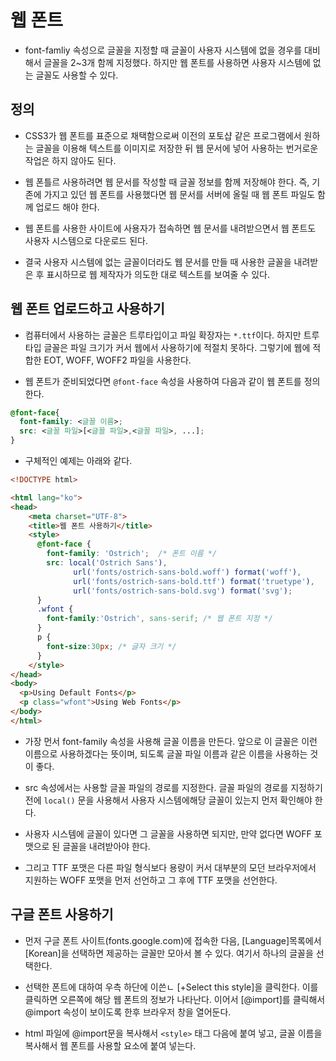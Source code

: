 # 웹 폰트

* font-famliy 속성으로 글꼴을 지정할 때 글꼴이 사용자 시스템에 없을 경우를 대비해서 글꼴을 2~3개 함께 지정했다. 하지만 웹 폰트를 사용하면 사용자 시스템에 없는 글꼴도 사용할 수 있다.

## 정의

*  CSS3가 웹 폰트를 표준으로 채택함으로써 이전의 포토샵 같은 프로그램에서 원하는 글꼴을 이용해 텍스트를 이미지로 저장한 뒤 웹 문서에 넣어 사용하는 번거로운 작업은 하지 않아도 된다.

* 웹 폰틀르 사용하려면 웹 문서를 작성할 때 글꼴 정보를 함께 저장해야 한다. 즉, 기존에 가지고 있던 웹 폰트를 사용했다면 웹 문서를 서버에 올릴 때 웹 폰트 파일도 함께 업로드 해야 한다.

* 웹 폰트를 사용한 사이트에 사용자가 접속하면 웹 문서를 내려받으면서 웹 폰트도 사용자 시스템으로 다운로드 된다.

* 결국 사용자 시스템에 없는 글꼴이더라도 웹 문서를 만들 때 사용한 글꼴을 내려받은 후 표시하므로 웹 제작자가 의도한 대로 텍스트를 보여줄 수 있다.

## 웹 폰트 업로드하고 사용하기

* 컴퓨터에서 사용하는 글꼴은 트루타입이고 파일 확장자는 ```*.ttf```이다. 하지만 트루타입 글꼴은 파일 크기가 커서 웹에서 사용하기에 적절치 못하다. 그렇기에 웹에 적합한 EOT, WOFF, WOFF2 파일을 사용한다.

* 웹 폰트가 준비되었다면 ```@font-face``` 속성을 사용하여 다음과 같이 웹 폰트를 정의한다.

```css
@font-face{
  font-family: <글꼴 이름>;
  src: <글꼴 파일>[<글꼴 파일>,<글꼴 파일>, ...];
}
```

* 구체적인 예제는 아래와 같다.

```html
<!DOCTYPE html>

<html lang="ko">
<head>
    <meta charset="UTF-8">
    <title>웹 폰트 사용하기</title>
    <style>
      @font-face {
        font-family: 'Ostrich';  /* 폰트 이름 */
        src: local('Ostrich Sans'), 
              url('fonts/ostrich-sans-bold.woff') format('woff'), 
              url('fonts/ostrich-sans-bold.ttf') format('truetype'), 
              url('fonts/ostrich-sans-bold.svg') format('svg');
      }
      .wfont {
        font-family:'Ostrich', sans-serif; /* 웹 폰트 지정 */
      }
      p {
        font-size:30px; /* 글자 크기 */
      }
    </style>
</head>
<body>
  <p>Using Default Fonts</p>
  <p class="wfont">Using Web Fonts</p>
</body>
</html>
```

* 가장 먼서 font-family 속성을 사용해 글꼴 이름을 만든다. 앞으로 이 글꼴은 이런 이름으로 사용하겠다는 뜻이며, 되도록 글꼴 파일 이름과 같은 이름을 사용하는 것이 좋다.

* src 속성에서는 사용할 글꼴 파일의 경로를 지정한다. 글꼴 파일의 경로를 지정하기 전에 ```local()``` 문을 사용해서 사용자 시스템에해당 글꼴이 있는지 먼저 확인해야 한다.

* 사용자 시스템에 글꼴이 있다면 그 글꼴을 사용하면 되지만, 만약 없다면 WOFF 포맷으로 된 글꼴을 내려받아야 한다.

* 그리고 TTF 포맷은 다른 파일 형식보다 용량이 커서 대부분의 모던 브라우저에서 지원하는 WOFF 포맷을 먼저 선언하고 그 후에 TTF 포맷을 선언한다.

## 구글 폰트 사용하기

* 먼저 구글 폰트 사이트(fonts.google.com)에 접속한 다음, [Language]목록에서 [Korean]을 선택하면 제공하는 글꼴만 모아서 볼 수 있다. 여기서 하나의 글꼴을 선택한다.

* 선택한 폰트에 대하여 우측 하단에 이쓴ㄴ [+Select this style]을 클릭한다. 이를 클릭하면 오른쪽에 해당 웹 폰트의 정보가 나타난다. 이어서 [@import]를 클릭해서 @import 속성이 보이도록 한후 브라우저 창을 열어둔다.

* html 파일에 @import문을 복사해서 ```<style>``` 태그 다음에 붙여 넣고, 글꼴 이름을 복사해서 웹 폰트를 사용할 요소에 붙여 넣는다.
